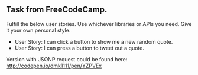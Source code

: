 Task from FreeCodeCamp.
---
Fulfill the below user stories. Use whichever libraries or APIs you need. Give it your own personal style.

- User Story: I can click a button to show me a new random quote.
- User Story: I can press a button to tweet out a quote.



Version with JSONP request could be found here:
http://codepen.io/dmk1111/pen/YZPVEx